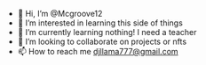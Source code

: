 - 👋 Hi, I’m @Mcgroove12
- 👀 I’m interested in learning this side of things
- 🌱 I’m currently learning nothing! I need a teacher
- 💞️ I’m looking to collaborate on projects or nfts 
- 📫 How to reach me djllama777@gmail.com 

<!---
Mcgroove12/Mcgroove12 is a ✨ special ✨ repository because its `README.md` (this file) appears on your GitHub profile.
You can click the Preview link to take a look at your changes.
--->
